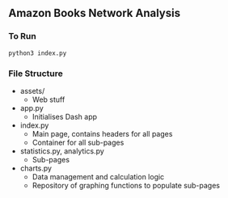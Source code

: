 ## Amazon Books Network Analysis

### To Run

`python3 index.py`

### File Structure

- assets/
	- Web stuff
- app.py
	- Initialises Dash app
- index.py
	- Main page, contains headers for all pages
	- Container for all sub-pages
- statistics.py, analytics.py
	- Sub-pages
- charts.py
	- Data management and calculation logic
	- Repository of graphing functions to populate sub-pages